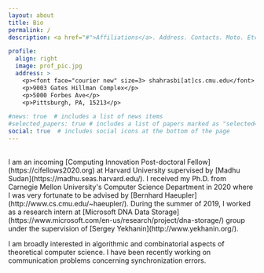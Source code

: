 ```yaml
---
layout: about
title: Bio
permalink: /
description: <a href="#">Affiliations</a>. Address. Contacts. Moto. Etc.

profile:
  align: right
  image: prof_pic.jpg
  address: >
    <p><font face="courier new" size=3> shahrasbi[at]cs.cmu.edu</font> </p>
    <p>9003 Gates Hillman Complex</p>
    <p>5000 Forbes Ave</p>
    <p>Pittsburgh, PA, 15213</p>

#news: true  # includes a list of news items
#selected_papers: true # includes a list of papers marked as "selected={true}"
social: true  # includes social icons at the bottom of the page
---
```

<br>
I am an incoming [Computing Innovation Post-doctoral Fellow](https://cifellows2020.org) at Harvard University supervised by [Madhu Sudan](https://madhu.seas.harvard.edu/). I received my Ph.D. from Carnegie Mellon University's Computer Science Department in 2020 where I was very fortunate to be advised by [Bernhard Haeupler](http://www.cs.cmu.edu/~haeupler/). During the summer of 2019, I worked as a research intern at [Microsoft DNA Data Storage](https://www.microsoft.com/en-us/research/project/dna-storage/) group under the supervision of [Sergey Yekhanin](http://www.yekhanin.org/).

I am broadly interested in algorithmic and combinatorial aspects of theoretical computer science. I have been recently working on communication problems concerning synchronization errors.

